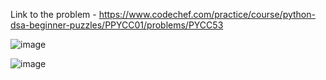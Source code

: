 Link to the problem - https://www.codechef.com/practice/course/python-dsa-beginner-puzzles/PPYCC01/problems/PYCC53


![image](https://github.com/Haleshot/Competitive-Programming/assets/57552973/61af59e5-bb92-43cf-8e66-8f4063eea33a)


![image](https://github.com/Haleshot/Competitive-Programming/assets/57552973/50b8435e-3b3b-4345-8a53-80e8968885ac)
